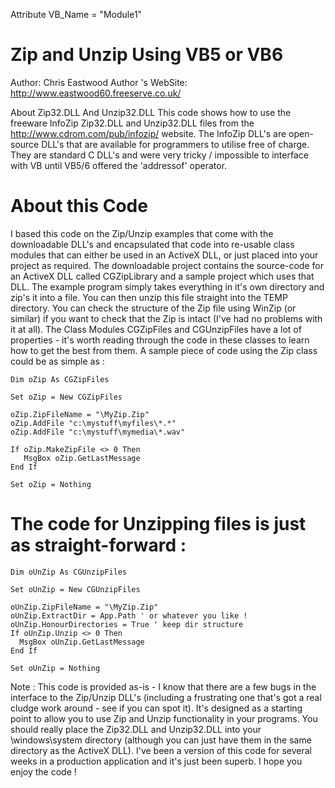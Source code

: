 Attribute VB_Name = "Module1"
# Zip and Unzip Using VB5 or VB6

Author: Chris Eastwood
Author 's WebSite: http://www.eastwood60.freeserve.co.uk/

About Zip32.DLL And Unzip32.DLL
This code shows how to use the freeware InfoZip Zip32.DLL and Unzip32.DLL files from the http://www.cdrom.com/pub/infozip/ website.
The InfoZip DLL's are open-source DLL's that are available for programmers to utilise free of charge. They are standard C DLL's and were very tricky / impossible to interface with VB until VB5/6 offered the 'addressof' operator.

# About this Code
             
I based this code on the Zip/Unzip examples that come with the downloadable DLL's and encapsulated that code into re-usable class modules that can either be used in an ActiveX DLL, or just placed into your project as required. The downloadable project contains the source-code for an ActiveX DLL called CGZipLibrary and a sample project which uses that DLL.
The example program simply takes everything in it's own directory and zip's it into a file. You can then unzip this file straight into the TEMP directory. You can check the structure of the Zip file using WinZip (or similar) if you want to check that the Zip is intact (I've had no problems with it at all).
The Class Modules CGZipFiles and CGUnzipFiles have a lot of properties - it's worth reading through the code in these classes to learn how to get the best from them. A sample piece of code using the Zip class could be as simple as :

```
Dim oZip As CGZipFiles

Set oZip = New CGZipFiles

oZip.ZipFileName = "\MyZip.Zip"
oZip.AddFile "c:\mystuff\myfiles\*.*"
oZip.AddFile "c:\mystuff\mymedia\*.wav"

If oZip.MakeZipFile <> 0 Then
   MsgBox oZip.GetLastMessage
End If

Set oZip = Nothing
```

# The code for Unzipping files is just as straight-forward :
```
Dim oUnZip As CGUnzipFiles

Set oUnZip = New CGUnzipFiles

oUnZip.ZipFileName = "\MyZip.Zip"
oUnZip.ExtractDir = App.Path ' or whatever you like !
oUnZip.HonourDirectories = True ' keep dir structure
If oUnZip.Unzip <> 0 Then
  MsgBox oUnZip.GetLastMessage
End If

Set oUnZip = Nothing
```
Note : This code is provided as-is - I know that there are a few bugs in the interface to the Zip/Unzip DLL's (including a frustrating one that's got a real cludge work around - see if you can spot it). It's designed as a starting point to allow you to use Zip and Unzip functionality in your programs. You should really place the Zip32.DLL and Unzip32.DLL into your \windows\system directory (although you can just have them in the same directory as the ActiveX DLL). I've been a version of this code for several weeks in a production application and it's just been superb. I hope you enjoy the code !
